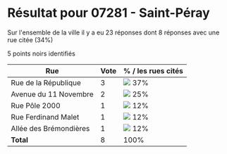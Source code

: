 # Résultat pour 07281 - Saint-Péray

Sur l'ensemble de la ville il y a eu 23 réponses dont 8 réponses avec une rue citée (34%)

5 points noirs identifiés

| Rue | Vote | % / les rues cités|
|-----|------|-------------------|
| Rue de la République | 3 | <img src="../../img/bar_37.gif" />&nbsp;37%|
| Avenue du 11 Novembre | 2 | <img src="../../img/bar_25.gif" />&nbsp;25%|
| Rue Pôle 2000 | 1 | <img src="../../img/bar_12.gif" />&nbsp;12%|
| Rue Ferdinand Malet | 1 | <img src="../../img/bar_12.gif" />&nbsp;12%|
| Allée des Brémondières | 1 | <img src="../../img/bar_12.gif" />&nbsp;12%|
| **Total** | 8 | 100%|
